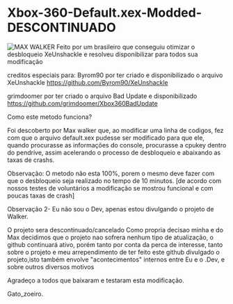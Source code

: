# Xbox-360-Default.xex-Modded- DESCONTINUADO
![MAX WALKER](https://github.com/user-attachments/assets/b464d3ec-6dfc-468d-8425-a594949463ea)
 Feito por um brasileiro que conseguiu otimizar o desbloqueio XeUnshackle e resolveu disponibilizar para todos sua modificação

creditos especiais para: 
Byrom90 por ter criado e disponibilizado o arquivo XeUnshackle
https://github.com/Byrom90/XeUnshackle

grimdoomer por ter criado o arquivo Bad Update e disponibilizado
https://github.com/grimdoomer/Xbox360BadUpdate

Como este metodo funciona?

Foi descoberto por Max walker que, ao modificar uma linha de codigos, fez com que o arquivo default.xex pudesse ser modificado para que ele, quando procurasse as informações do console, procurasse a cpukey dentro do pendrive, assim acelerando o processo de desbloqueio e abaixando as taxas de crashs.

 Observação: O metodo não esta 100%, porem o mesmo deve fazer com que o desbloqueio seja realizado no tempo de 10 minutos.
 [de acordo com nossos testes de voluntários a modificação se mostrou funcional e com poucas taxas de crash]

Observação 2- Eu não sou o Dev, apenas estou divulgando o projeto de Walker.

O projeto sera descontinuado/cancelado
Como propria decisao minha e do Max decidimos que o projeto nao sofrera nenhum tipo de atualização, o github continuará ativo, porém tanto por conta da perca de interesse, tanto sobre o projeto e meu arrependimento de ter feito este github divulgado o projeto,isto também envolve "acontecimentos" internos entre Eu e o .Dev, e sobre outros diversos motivos

Agradeço a todos que baixaram e testaram esta modificação.

Gato_zoeiro.
